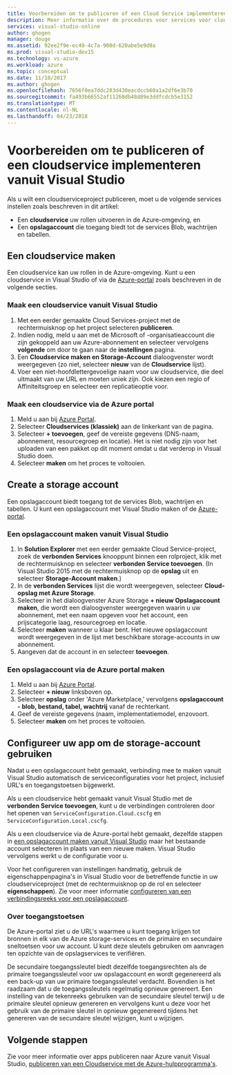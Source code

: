 ```yaml
---
title: Voorbereiden om te publiceren of een Cloud Service implementeren vanuit Visual Studio | Microsoft Docs
description: Meer informatie over de procedures voor services voor cloud- en storage-account instellen en configureren van uw Azure-toepassing.
services: visual-studio-online
author: ghogen
manager: douge
ms.assetid: 92ee2f9e-ec49-4c7a-900d-620abe5e9d8a
ms.prod: visual-studio-dev15
ms.technology: vs-azure
ms.workload: azure
ms.topic: conceptual
ms.date: 11/10/2017
ms.author: ghogen
ms.openlocfilehash: 7656f0ea7ddc283d430eacdccb60a1a2df6e3b70
ms.sourcegitcommit: fa493b66552af11260db48d89e3ddfcdcb5e3152
ms.translationtype: MT
ms.contentlocale: nl-NL
ms.lasthandoff: 04/23/2018
---
```

# <a name="prepare-to-publish-or-deploy-a-cloud-service-from-visual-studio"></a>Voorbereiden om te publiceren of een cloudservice implementeren vanuit Visual Studio

Als u wilt een cloudserviceproject publiceren, moet u de volgende services instellen zoals beschreven in dit artikel:

* Een **cloudservice** uw rollen uitvoeren in de Azure-omgeving, en 
* Een **opslagaccount** die toegang biedt tot de services Blob, wachtrijen en tabellen.

## <a name="create-a-cloud-service"></a>Een cloudservice maken

Een cloudservice kan uw rollen in de Azure-omgeving. Kunt u een cloudservice in Visual Studio of via de [Azure-portal](https://portal.azure.com/) zoals beschreven in de volgende secties.

### <a name="create-a-cloud-service-from-visual-studio"></a>Maak een cloudservice vanuit Visual Studio

1. Met een eerder gemaakte Cloud Services-project met de rechtermuisknop op het project selecteren **publiceren**.
1. Indien nodig, meld u aan met de Microsoft of -organisatieaccount die zijn gekoppeld aan uw Azure-abonnement en selecteer vervolgens **volgende** om door te gaan naar de **instellingen** pagina.
1. Een **Cloudservice maken en Storage-Account** dialoogvenster wordt weergegeven (zo niet, selecteer **nieuw** van de **Cloudservice** lijst).
1. Voer een niet-hoofdlettergevoelige naam voor uw cloudservice, die deel uitmaakt van uw URL en moeten uniek zijn. Ook kiezen een regio of Affiniteitsgroep en selecteer een replicatieoptie voor.

### <a name="create-a-cloud-service-through-the-azure-portal"></a>Maak een cloudservice via de Azure portal

1. Meld u aan bij [Azure Portal](https://portal.azure.com/).
1. Selecteer **Cloudservices (klassiek)** aan de linkerkant van de pagina.
1. Selecteer **+ toevoegen**, geef de vereiste gegevens (DNS-naam, abonnement, resourcegroep en locatie). Het is niet nodig zijn voor het uploaden van een pakket op dit moment omdat u dat verderop in Visual Studio doen.
1. Selecteer **maken** om het proces te voltooien.

## <a name="create-a-storage-account"></a>Create a storage account

Een opslagaccount biedt toegang tot de services Blob, wachtrijen en tabellen. U kunt een opslagaccount met Visual Studio maken of de [Azure-portal](https://portal.azure.com/).

### <a name="create-a-storage-account-from-visual-studio"></a>Een opslagaccount maken vanuit Visual Studio

1. In **Solution Explorer** met een eerder gemaakte Cloud Service-project, zoek de **verbonden Services** knooppunt binnen een rolproject, klik met de rechtermuisknop en selecteer **verbonden Service toevoegen**. (In Visual Studio 2015 met de rechtermuisknop op de **opslag** uit en selecteer **Storage-Account maken**.)
1. In de **verbonden Services** lijst die wordt weergegeven, selecteer **Cloud-opslag met Azure Storage**.
1. Selecteer in het dialoogvenster Azure Storage **+ nieuw Opslagaccount maken**, die wordt een dialoogvenster weergegeven waarin u uw abonnement, met een naam opgeven voor het account, een prijscategorie laag, resourcegroep en locatie.
1. Selecteer **maken** wanneer u klaar bent. Het nieuwe opslagaccount wordt weergegeven in de lijst met beschikbare storage-accounts in uw abonnement.
1. Aangeven dat de account in en selecteer **toevoegen**.

### <a name="create-a-storage-account-through-the-azure-portal"></a>Een opslagaccount via de Azure portal maken

1. Meld u aan bij [Azure Portal](https://portal.azure.com/).
1. Selecteer **+ nieuw** linksboven op.
1. Selecteer **opslag** onder 'Azure Marketplace,' vervolgens **opslagaccount - blob, bestand, tabel, wachtrij** vanaf de rechterkant.
1. Geef de vereiste gegevens (naam, implementatiemodel, enzovoort.
1. Selecteer **maken** om het proces te voltooien.

## <a name="configure-your-app-to-use-the-storage-account"></a>Configureer uw app om de storage-account gebruiken

Nadat u een opslagaccount hebt gemaakt, verbinding mee te maken vanuit Visual Studio automatisch de serviceconfiguraties voor het project, inclusief URL's en toegangstoetsen bijgewerkt.

Als u een cloudservice hebt gemaakt vanuit Visual Studio met de **verbonden Service toevoegen**, kunt u de verbindingen controleren door het openen van `ServiceConfiguration.Cloud.cscfg` en `ServiceConfiguration.Local.cscfg`.

Als u een cloudservice via de Azure-portal hebt gemaakt, dezelfde stappen in [een opslagaccount maken vanuit Visual Studio](#create-a-storage-account-from-visual-studio) maar het bestaande account selecteren in plaats van een nieuwe maken. Visual Studio vervolgens werkt u de configuratie voor u.

Voor het configureren van instellingen handmatig, gebruik de eigenschappenpagina's in Visual Studio voor de betreffende functie in uw cloudserviceproject (met de rechtermuisknop op de rol en selecteer **eigenschappen**). Zie voor meer informatie [configureren van een verbindingsreeks voor een opslagaccount](https://docs.microsoft.com/azure/vs-azure-tools-multiple-services-project-configurations#configuring-a-connection-string-to-a-storage-account).

### <a name="about-access-keys"></a>Over toegangstoetsen

De Azure-portal ziet u de URL's waarmee u kunt toegang krijgen tot bronnen in elk van de Azure storage-services en de primaire en secundaire sneltoetsen voor uw account. U kunt deze sleutels gebruiken om aanvragen ten opzichte van de opslagservices te verifiëren.

De secundaire toegangssleutel biedt dezelfde toegangsrechten als de primaire toegangssleutel voor uw opslagaccount en wordt gegenereerd als een back-up van uw primaire toegangssleutel verdacht. Bovendien is het raadzaam dat u de toegangssleutels regelmatig opnieuw genereert. Een instelling van de tekenreeks gebruiken van de secundaire sleutel terwijl u de primaire sleutel opnieuw genereren en vervolgens kunt u deze voor het gebruik van de primaire sleutel in opnieuw gegenereerd tijdens het genereren van de secundaire sleutel wijzigen, kunt u wijzigen.

## <a name="next-steps"></a>Volgende stappen

Zie voor meer informatie over apps publiceren naar Azure vanuit Visual Studio, [publiceren van een Cloudservice met de Azure-hulpprogramma's](vs-azure-tools-publishing-a-cloud-service.md).
